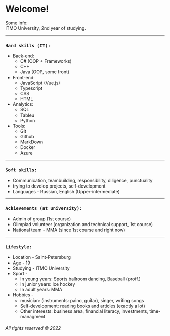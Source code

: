 # Welcome!
Some info:<br/>
ITMO University, 2nd year of studying.
- - -
### `Hard skills (IT):`
- Back-end:
  - C# (OOP + Frameworks)
  - C++
  - Java (OOP, some front)
- Front-end:
  - JavaScript (Vue.js)
  - Typescript
  - CSS 
  - HTML
- Analytics:
  - SQL
  - Tableu
  - Python
- Tools:
  - Git 
  - Github 
  - MarkDown
  - Docker 
  - Azure
- - -
### `Soft skills:`
- Communication, teambuilding, responsibility, diligence, punctuality
- trying to develop projects, self-development
- Languages - Russian, English (Upper-intermediate)
- - -
### `Achievements (at university):`
- Admin of group (1st course)
- Olimpiad volunteer (organization and technical support, 1st course)
- National team - MMA (since 1st course and right now)
- - -
### `Lifestyle:`
- Location - Saint-Petersburg
- Age - 19
- Studying - ITMO University
- Sport -
  - In young years: Sports ballroom dancing, Baseball (proff.)
  - In junior years: Ice hockey
  - In adult years: MMA
- Hobbies - 
  - musician: (instruments: paino, guitar), singer, writing songs 
  - Self-development: reading books and articles (exactly a lot)
  - Other interests: business area, financial literacy, investments, time-managment
<!--
**AndromedaSmart/AndromedaSmart** is a ✨ _special_ ✨ repository because its `README.md` (this file) appears on your GitHub profile.

Here are some ideas to get you started:

- 🔭 I’m currently working on ...
- 🌱 I’m currently learning ...
- 👯 I’m looking to collaborate on ...
- 🤔 I’m looking for help with ...
- 💬 Ask me about ...
- 📫 How to reach me: ...
- 😄 Pronouns: ...
- ⚡ Fun fact: ...
-->
###### _All rights reserved © 2022_

